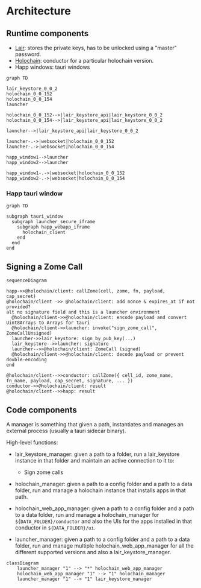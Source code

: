 # Architecture

## Runtime components

- [Lair](https://github.com/holochain/lair): stores the private keys, has to be unlocked using a "master" password.
- [Holochain](https://github.com/holochain/holochain): conductor for a particular holochain version.
- Happ windows: tauri windows

```mermaid
graph TD

lair_keystore_0_0_2
holochain_0_0_152
holochain_0_0_154
launcher

holochain_0_0_152-->|lair_keystore_api|lair_keystore_0_0_2
holochain_0_0_154-->|lair_keystore_api|lair_keystore_0_0_2

launcher-->|lair_keystore_api|lair_keystore_0_0_2

launcher-.->|websocket|holochain_0_0_152
launcher-.->|websocket|holochain_0_0_154

happ_window1-->launcher
happ_window2-->launcher

happ_window1-.->|websocket|holochain_0_0_152
happ_window2-.->|websocket|holochain_0_0_154
```

### Happ tauri window

```mermaid
graph TD

subgraph tauri_window
  subgraph launcher_secure_iframe
    subgraph happ_webapp_iframe
      holochain_client
    end
  end
end
```

## Signing a Zome Call

```mermaid
sequenceDiagram

happ->>@holochain/client: callZome(cell, zome, fn, payload, cap_secret)
@holochain/client ->> @holochain/client: add nonce & expires_at if not provided?
alt no signature field and this is a launcher environment
  @holochain/client->>@holochain/client: encode payload and convert Uint8Arrays to Arrays for tauri
  @holochain/client->>launcher: invoke("sign_zome_call", ZomeCallUnsigned)
  launcher->>lair_keystore: sign_by_pub_key(...)
  lair_keystore-->>launcher: signature
  launcher-->>@holochain/client: ZomeCall (signed)
  @holochain/client->>@holochain/client: decode payload or prevent double-encoding
end

@holochain/client-->>conductor: callZome({ cell_id, zome_name, fn_name, payload, cap_secret, signature, ... })
conductor->>@holochain/client: result
@holochain/client-->>happ: result
```

## Code components

A manager is something that given a path, instantiates and manages an external process (usually a tauri sidecar binary).

High-level functions:

- lair_keystore_manager: given a path to a folder, run a lair_keystore instance in that folder and maintain an active connection to it to:
  - Sign zome calls

- holochain_manager: given a path to a config folder and a path to a data folder, run and manage a holochain instance that installs apps in that path.

- holochain_web_app_manager: given a path to a config folder and a path to a data folder, run and manage a holochain_manager for `${DATA_FOLDER}/conductor` and also the UIs for the apps installed in that conductor in `${DATA_FOLDER}/ui`.

- launcher_manager: given a path to a config folder and a path to a data folder, run and manage multiple holochain_web_app_manager for all the different supported versions and also a lair_keystore_manager.

```mermaid
classDiagram
    launcher_manager "1" --> "*" holochain_web_app_manager
    holochain_web_app_manager "1" --> "1" holochain_manager
    launcher_manager "1" --> "1" lair_keystore_manager
```
